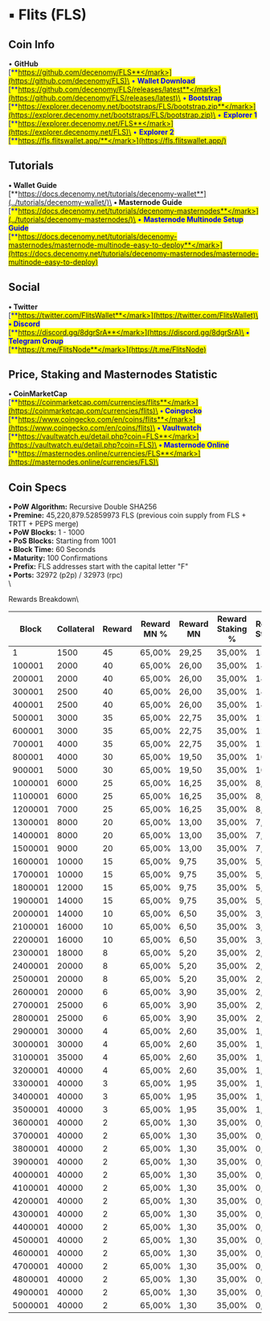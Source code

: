 # ▪ Flits (FLS)

## Coin Info

• **GitHub**\
[<mark style="color:blue;">**https://github.com/decenomy/FLS**</mark>](https://github.com/decenomy/FLS)\
• **Wallet Download**\
[<mark style="color:blue;">**https://github.com/decenomy/FLS/releases/latest**</mark>](https://github.com/decenomy/FLS/releases/latest)\
• **Bootstrap**\
[<mark style="color:blue;">**https://explorer.decenomy.net/bootstraps/FLS/bootstrap.zip**</mark>](https://explorer.decenomy.net/bootstraps/FLS/bootstrap.zip)\
• **Explorer 1** \
[<mark style="color:blue;">**https://explorer.decenomy.net/FLS**</mark>](https://explorer.decenomy.net/FLS)\
• **Explorer 2**\
[<mark style="color:blue;">**https://fls.flitswallet.app/**</mark>](https://fls.flitswallet.app/)

## Tutorials

**• Wallet Guide**\
[**https://docs.decenomy.net/tutorials/decenomy-wallet**](../tutorials/decenomy-wallet/)\
**• Masternode Guide**\
[<mark style="color:blue;">**https://docs.decenomy.net/tutorials/decenomy-masternodes**</mark>](../tutorials/decenomy-masternodes/)\
• **Masternode Multinode Setup Guide**\
[<mark style="color:blue;">**https://docs.decenomy.net/tutorials/decenomy-masternodes/masternode-multinode-easy-to-deploy**</mark>](https://docs.decenomy.net/tutorials/decenomy-masternodes/masternode-multinode-easy-to-deploy)

## Social

**• Twitter**\
[<mark style="color:blue;">**https://twitter.com/FlitsWallet**</mark>](https://twitter.com/FlitsWallet)\
**• Discord**\
[<mark style="color:blue;">**https://discord.gg/8dgrSrA**</mark>](https://discord.gg/8dgrSrA)\
**• Telegram Group**\
[<mark style="color:blue;">**https://t.me/FlitsNode**</mark>](https://t.me/FlitsNode)

## Price, Staking and Masternodes Statistic

**• CoinMarketCap**\
[<mark style="color:blue;">**https://coinmarketcap.com/currencies/flits**</mark>](https://coinmarketcap.com/currencies/flits)\
**• Coingecko**\
[<mark style="color:blue;">**https://www.coingecko.com/en/coins/flits**</mark>](https://www.coingecko.com/en/coins/flits)\
**• Vaultwatch**\
[<mark style="color:blue;">**https://vaultwatch.eu/detail.php?coin=FLS**</mark>](https://vaultwatch.eu/detail.php?coin=FLS)\
**• Masternode Online**\
[<mark style="color:blue;">**https://masternodes.online/currencies/FLS**</mark>](https://masternodes.online/currencies/FLS)\


## **Coin Specs**

**• PoW Algorithm:** Recursive Double SHA256\
**• Premine:** 45,220,879.52859973 FLS (previous coin supply from FLS + TRTT + PEPS merge)\
**• PoW Blocks:** 1 - 1000\
**• PoS Blocks:** Starting from 1001\
**• Block Time:** 60 Seconds\
**• Maturity:** 100 Confirmations\
**• Prefix:** FLS addresses start with the capital letter "F"\
**• Ports:** 32972 (p2p) / 32973 (rpc)\
\


Rewards Breakdown\



| Block   | Collateral | Reward | Reward MN % | Reward MN | Reward Staking % | Reward Staking | Supply (M) | Target Inflation |
| ------- | ---------- | ------ | ----------- | --------- | ---------------- | -------------- | ---------- | ---------------- |
| 1       | 1500       | 45     | 65,00%      | 29,25     | 35,00%           | 15,75          | 45         | 50,00%           |
| 100001  | 2000       | 40     | 65,00%      | 26,00     | 35,00%           | 14,00          | 50         | 45,00%           |
| 200001  | 2000       | 40     | 65,00%      | 26,00     | 35,00%           | 14,00          | 54         | 40,50%           |
| 300001  | 2500       | 40     | 65,00%      | 26,00     | 35,00%           | 14,00          | 58         | 36,45%           |
| 400001  | 2500       | 40     | 65,00%      | 26,00     | 35,00%           | 14,00          | 62         | 32,81%           |
| 500001  | 3000       | 35     | 65,00%      | 22,75     | 35,00%           | 12,25          | 66         | 29,52%           |
| 600001  | 3000       | 35     | 65,00%      | 22,75     | 35,00%           | 12,25          | 69         | 26,57%           |
| 700001  | 4000       | 35     | 65,00%      | 22,75     | 35,00%           | 12,25          | 73         | 23,91%           |
| 800001  | 4000       | 30     | 65,00%      | 19,50     | 35,00%           | 10,50          | 76         | 21,52%           |
| 900001  | 5000       | 30     | 65,00%      | 19,50     | 35,00%           | 10,50          | 79         | 19,37%           |
| 1000001 | 6000       | 25     | 65,00%      | 16,25     | 35,00%           | 8,75           | 82         | 17,43%           |
| 1100001 | 6000       | 25     | 65,00%      | 16,25     | 35,00%           | 8,75           | 85         | 15,69%           |
| 1200001 | 7000       | 25     | 65,00%      | 16,25     | 35,00%           | 8,75           | 87         | 14,12%           |
| 1300001 | 8000       | 20     | 65,00%      | 13,00     | 35,00%           | 7,00           | 90         | 12,71%           |
| 1400001 | 8000       | 20     | 65,00%      | 13,00     | 35,00%           | 7,00           | 92         | 11,44%           |
| 1500001 | 9000       | 20     | 65,00%      | 13,00     | 35,00%           | 7,00           | 94         | 10,29%           |
| 1600001 | 10000      | 15     | 65,00%      | 9,75      | 35,00%           | 5,25           | 96         | 9,27%            |
| 1700001 | 10000      | 15     | 65,00%      | 9,75      | 35,00%           | 5,25           | 97         | 8,34%            |
| 1800001 | 12000      | 15     | 65,00%      | 9,75      | 35,00%           | 5,25           | 99         | 7,50%            |
| 1900001 | 14000      | 15     | 65,00%      | 9,75      | 35,00%           | 5,25           | 100        | 6,75%            |
| 2000001 | 14000      | 10     | 65,00%      | 6,50      | 35,00%           | 3,50           | 102        | 6,08%            |
| 2100001 | 16000      | 10     | 65,00%      | 6,50      | 35,00%           | 3,50           | 103        | 5,47%            |
| 2200001 | 16000      | 10     | 65,00%      | 6,50      | 35,00%           | 3,50           | 104        | 4,92%            |
| 2300001 | 18000      | 8      | 65,00%      | 5,20      | 35,00%           | 2,80           | 105        | 4,43%            |
| 2400001 | 20000      | 8      | 65,00%      | 5,20      | 35,00%           | 2,80           | 105        | 3,99%            |
| 2500001 | 20000      | 8      | 65,00%      | 5,20      | 35,00%           | 2,80           | 106        | 3,59%            |
| 2600001 | 20000      | 6      | 65,00%      | 3,90      | 35,00%           | 2,10           | 107        | 3,23%            |
| 2700001 | 25000      | 6      | 65,00%      | 3,90      | 35,00%           | 2,10           | 108        | 2,91%            |
| 2800001 | 25000      | 6      | 65,00%      | 3,90      | 35,00%           | 2,10           | 108        | 2,62%            |
| 2900001 | 30000      | 4      | 65,00%      | 2,60      | 35,00%           | 1,40           | 109        | 2,36%            |
| 3000001 | 30000      | 4      | 65,00%      | 2,60      | 35,00%           | 1,40           | 109        | 2,12%            |
| 3100001 | 35000      | 4      | 65,00%      | 2,60      | 35,00%           | 1,40           | 110        | 1,91%            |
| 3200001 | 40000      | 4      | 65,00%      | 2,60      | 35,00%           | 1,40           | 110        | 1,72%            |
| 3300001 | 40000      | 3      | 65,00%      | 1,95      | 35,00%           | 1,05           | 110        | 1,55%            |
| 3400001 | 40000      | 3      | 65,00%      | 1,95      | 35,00%           | 1,05           | 111        | 1,39%            |
| 3500001 | 40000      | 3      | 65,00%      | 1,95      | 35,00%           | 1,05           | 111        | 1,25%            |
| 3600001 | 40000      | 2      | 65,00%      | 1,30      | 35,00%           | 0,70           | 111        | 1,13%            |
| 3700001 | 40000      | 2      | 65,00%      | 1,30      | 35,00%           | 0,70           | 111        | 1,01%            |
| 3800001 | 40000      | 2      | 65,00%      | 1,30      | 35,00%           | 0,70           | 112        | 1,00%            |
| 3900001 | 40000      | 2      | 65,00%      | 1,30      | 35,00%           | 0,70           | 112        | 1,00%            |
| 4000001 | 40000      | 2      | 65,00%      | 1,30      | 35,00%           | 0,70           | 112        | 1,00%            |
| 4100001 | 40000      | 2      | 65,00%      | 1,30      | 35,00%           | 0,70           | 112        | 1,00%            |
| 4200001 | 40000      | 2      | 65,00%      | 1,30      | 35,00%           | 0,70           | 112        | 1,00%            |
| 4300001 | 40000      | 2      | 65,00%      | 1,30      | 35,00%           | 0,70           | 113        | 1,00%            |
| 4400001 | 40000      | 2      | 65,00%      | 1,30      | 35,00%           | 0,70           | 113        | 1,00%            |
| 4500001 | 40000      | 2      | 65,00%      | 1,30      | 35,00%           | 0,70           | 113        | 1,00%            |
| 4600001 | 40000      | 2      | 65,00%      | 1,30      | 35,00%           | 0,70           | 113        | 1,00%            |
| 4700001 | 40000      | 2      | 65,00%      | 1,30      | 35,00%           | 0,70           | 113        | 1,00%            |
| 4800001 | 40000      | 2      | 65,00%      | 1,30      | 35,00%           | 0,70           | 114        | 1,00%            |
| 4900001 | 40000      | 2      | 65,00%      | 1,30      | 35,00%           | 0,70           | 114        | 1,00%            |
| 5000001 | 40000      | 2      | 65,00%      | 1,30      | 35,00%           | 0,70           | 114        | 1,00%            |
